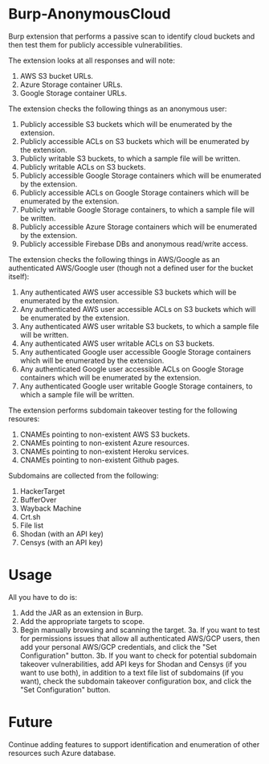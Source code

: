 # Burp-AnonymousCloud
Burp extension that performs a passive scan to identify cloud buckets and then test them for publicly accessible vulnerabilities.

The extension looks at all responses and will note:
1. AWS S3 bucket URLs.
2. Azure Storage container URLs.
3. Google Storage container URLs.

The extension checks the following things as an anonymous user:
1. Publicly accessible S3 buckets which will be enumerated by the extension.
2. Publicly accessible ACLs on S3 buckets which will be enumerated by the extension.
3. Publicly writable S3 buckets, to which a sample file will be written.
4. Publicly writable ACLs on S3 buckets.
5. Publicly accessible Google Storage containers which will be enumerated by the extension.
6. Publicly accessible ACLs on Google Storage containers which will be enumerated by the extension.
7. Publicly writable Google Storage containers, to which a sample file will be written.
8. Publicly accessible Azure Storage containers which will be enumerated by the extension.
9. Publicly accessible Firebase DBs and anonymous read/write access.

The extension checks the following things in AWS/Google as an authenticated AWS/Google user (though not a defined user for the bucket itself):
1. Any authenticated AWS user accessible S3 buckets which will be enumerated by the extension.
2. Any authenticated AWS user accessible ACLs on S3 buckets which will be enumerated by the extension.
3. Any authenticated AWS user writable S3 buckets, to which a sample file will be written.
4. Any authenticated AWS user writable ACLs on S3 buckets.
5. Any authenticated Google user accessible Google Storage containers which will be enumerated by the extension.
6. Any authenticated Google user accessible ACLs on Google Storage containers which will be enumerated by the extension.
7. Any authenticated Google user writable Google Storage containers, to which a sample file will be written.

The extension performs subdomain takeover testing for the following resoures:
1. CNAMEs pointing to non-existent AWS S3 buckets.
2. CNAMEs pointing to non-existent Azure resources.
3. CNAMEs pointing to non-existent Heroku services.
4. CNAMEs pointing to non-existent Github pages.

Subdomains are collected from the following:
1. HackerTarget
2. BufferOver
3. Wayback Machine
4. Crt.sh
5. File list
6. Shodan (with an API key)
7. Censys (with an API key)

Usage
=====

All you have to do is:
1. Add the JAR as an extension in Burp.
2. Add the appropriate targets to scope.
3. Begin manually browsing and scanning the target.
3a. If you want to test for permissions issues that allow all authenticated AWS/GCP users, then add your personal AWS/GCP credentials, and click the "Set Configuration" button.
3b. If you want to check for potential subdomain takeover vulnerabilities, add API keys for Shodan and Censys (if you want to use both), in addition to a text file list of subdomains (if you want), check the subdomain takeover configuration box, and click the "Set Configuration" button.


Future
======

Continue adding features to support identification and enumeration of other resources such Azure database.
